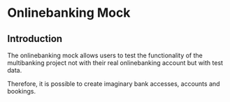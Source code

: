 # Onlinebanking Mock

## Introduction


The onlinebanking mock allows users to test the functionality of the multibanking project not with their real 
onlinebanking account but with test data.  

Therefore, it is possible to create imaginary bank accesses, accounts and bookings.